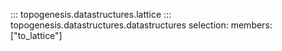 ::: topogenesis.datastructures.lattice
::: topogenesis.datastructures.datastructures
    selection:
        members: ["to_lattice"]
<!-- ::: topogenesis.datastructures.to_lattice -->
